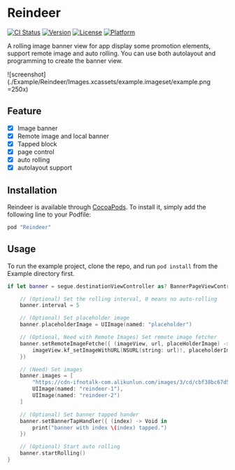 # Reindeer

[![CI Status](http://img.shields.io/travis/Evilcome/Reindeer.svg?style=flat)](https://travis-ci.org/Evilcome/Reindeer)
[![Version](https://img.shields.io/cocoapods/v/Reindeer.svg?style=flat)](http://cocoapods.org/pods/Reindeer)
[![License](https://img.shields.io/cocoapods/l/Reindeer.svg?style=flat)](http://cocoapods.org/pods/Reindeer)
[![Platform](https://img.shields.io/cocoapods/p/Reindeer.svg?style=flat)](http://cocoapods.org/pods/Reindeer)

A rolling image banner view for app display some promotion elements, support remote image and auto rolling. You can use both autolayout and programming to create the banner view.

![screenshot](./Example/Reindeer/Images.xcassets/example.imageset/example.png =250x)

## Feature

- [x] Image banner
- [x] Remote image and local banner
- [x] Tapped block
- [x] page control
- [x] auto rolling
- [x] autolayout support

## Installation

Reindeer is available through [CocoaPods](http://cocoapods.org). To install
it, simply add the following line to your Podfile:

```ruby
pod "Reindeer"
```

## Usage

To run the example project, clone the repo, and run `pod install` from the Example directory first.

```swift
if let banner = segue.destinationViewController as? BannerPageViewController {

    // (Optional) Set the rolling interval, 0 means no auto-rolling
    banner.interval = 5

    // (Optional) Set placeholder image
    banner.placeholderImage = UIImage(named: "placeholder")

    // (Optional, Need with Remote Images) Set remote image fetcher
    banner.setRemoteImageFetche({ (imageView, url, placeHolderImage) -> Void in
        imageView.kf_setImageWithURL(NSURL(string: url)!, placeholderImage: placeHolderImage)
    })

    // (Need) Set images
    banner.images = [
        "https://cdn-ifnotalk-com.alikunlun.com/images/3/cd/cbf38bc67d58fb61c42a14f6b468c.jpg",
        UIImage(named: "reindeer-1"),
        UIImage(named: "reindeer-2")
    ]

    // (Optional) Set banner tapped hander
    banner.setBannerTapHandler({ (index) -> Void in
        print("banner with index \(index) tapped.")
    })

    // (Optional) Start auto rolling
    banner.startRolling()
}

```

